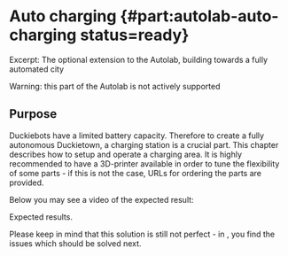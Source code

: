 # Auto charging {#part:autolab-auto-charging status=ready}

Excerpt: The optional extension to the Autolab, building towards a fully automated city

Warning: this part of the Autolab is not actively supported

## Purpose

Duckiebots have a limited battery capacity. Therefore to create a fully autonomous Duckietown, a charging station is a crucial part. This chapter describes how to setup and operate a charging area. It is highly recommended to have a 3D-printer available in order to tune the flexibility of some parts - if this is not the case, URLs for ordering the parts are provided.

Below you may see a video of the expected result:

<div figure-id="fig:lane_following_vid">
    <figcaption>Expected results.
    </figcaption>
    <dtvideo src='vimeo:350620117'/>
</div>



Please keep in mind that this solution is still not perfect - in [](#autocharging-future), you find the issues which should be solved next.

